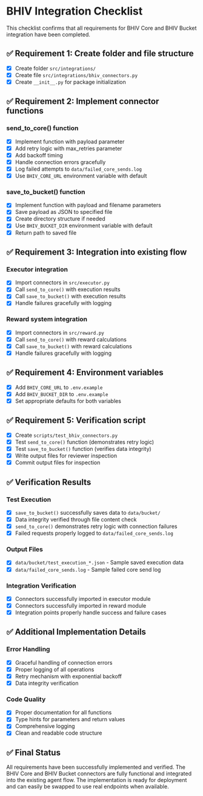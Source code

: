 # BHIV Integration Checklist

This checklist confirms that all requirements for BHIV Core and BHIV Bucket integration have been completed.

## ✅ Requirement 1: Create folder and file structure

- [x] Create folder `src/integrations/`
- [x] Create file `src/integrations/bhiv_connectors.py`
- [x] Create `__init__.py` for package initialization

## ✅ Requirement 2: Implement connector functions

### send_to_core() function
- [x] Implement function with payload parameter
- [x] Add retry logic with max_retries parameter
- [x] Add backoff timing
- [x] Handle connection errors gracefully
- [x] Log failed attempts to `data/failed_core_sends.log`
- [x] Use `BHIV_CORE_URL` environment variable with default

### save_to_bucket() function
- [x] Implement function with payload and filename parameters
- [x] Save payload as JSON to specified file
- [x] Create directory structure if needed
- [x] Use `BHIV_BUCKET_DIR` environment variable with default
- [x] Return path to saved file

## ✅ Requirement 3: Integration into existing flow

### Executor integration
- [x] Import connectors in `src/executor.py`
- [x] Call `send_to_core()` with execution results
- [x] Call `save_to_bucket()` with execution results
- [x] Handle failures gracefully with logging

### Reward system integration
- [x] Import connectors in `src/reward.py`
- [x] Call `send_to_core()` with reward calculations
- [x] Call `save_to_bucket()` with reward calculations
- [x] Handle failures gracefully with logging

## ✅ Requirement 4: Environment variables

- [x] Add `BHIV_CORE_URL` to `.env.example`
- [x] Add `BHIV_BUCKET_DIR` to `.env.example`
- [x] Set appropriate defaults for both variables

## ✅ Requirement 5: Verification script

- [x] Create `scripts/test_bhiv_connectors.py`
- [x] Test `send_to_core()` function (demonstrates retry logic)
- [x] Test `save_to_bucket()` function (verifies data integrity)
- [x] Write output files for reviewer inspection
- [x] Commit output files for inspection

## ✅ Verification Results

### Test Execution
- [x] `save_to_bucket()` successfully saves data to `data/bucket/`
- [x] Data integrity verified through file content check
- [x] `send_to_core()` demonstrates retry logic with connection failures
- [x] Failed requests properly logged to `data/failed_core_sends.log`

### Output Files
- [x] `data/bucket/test_execution_*.json` - Sample saved execution data
- [x] `data/failed_core_sends.log` - Sample failed core send log

### Integration Verification
- [x] Connectors successfully imported in executor module
- [x] Connectors successfully imported in reward module
- [x] Integration points properly handle success and failure cases

## ✅ Additional Implementation Details

### Error Handling
- [x] Graceful handling of connection errors
- [x] Proper logging of all operations
- [x] Retry mechanism with exponential backoff
- [x] Data integrity verification

### Code Quality
- [x] Proper documentation for all functions
- [x] Type hints for parameters and return values
- [x] Comprehensive logging
- [x] Clean and readable code structure

## ✅ Final Status

All requirements have been successfully implemented and verified. The BHIV Core and BHIV Bucket connectors are fully functional and integrated into the existing agent flow. The implementation is ready for deployment and can easily be swapped to use real endpoints when available.